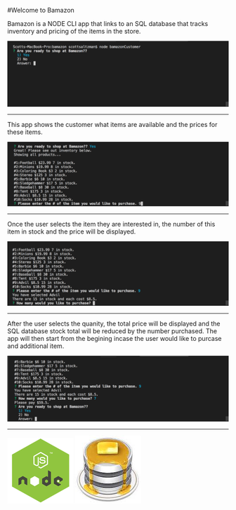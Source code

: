 #Welcome to Bamazon

Bamazon is a NODE CLI app that links to an SQL database that tracks inventory and pricing of the items in the store.

![Start App](/images/2.png)

---
  This app shows the customer what items are available and the prices for these items.
  
  ![Start App](/images/3.png)
  
  ---
  Once the user selects the item they are interested in, the number of this item in stock and the price will be displayed.


 ![Start App](/images/4.png)

 ---

 After the user selects the quanity, the total price will be displayed and the SQL database stock total will be reduced by the number purchased. The app will then start from the begining incase the user would like to purcase and additional item.

 ![Start App](/images/5.png)

 ---


 ![Start App](/images/nodejs.png)            ![Start App](/images/sql.jpeg)